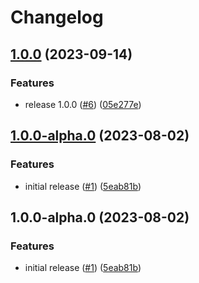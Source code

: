 # Changelog

## [1.0.0](https://github.com/blackbaud/angular-tree-component/compare/1.0.0-alpha.0...1.0.0) (2023-09-14)


### Features

* release 1.0.0 ([#6](https://github.com/blackbaud/angular-tree-component/issues/6)) ([05e277e](https://github.com/blackbaud/angular-tree-component/commit/05e277e16240c9bc4d3794cdd57be841e0163905))

## [1.0.0-alpha.0](https://github.com/blackbaud/angular-tree-component/compare/v1.0.0-alpha.0...1.0.0-alpha.0) (2023-08-02)


### Features

* initial release ([#1](https://github.com/blackbaud/angular-tree-component/issues/1)) ([5eab81b](https://github.com/blackbaud/angular-tree-component/commit/5eab81b7c00f0a9816811b808bd0fb7dd98d5cf1))

## 1.0.0-alpha.0 (2023-08-02)


### Features

* initial release ([#1](https://github.com/blackbaud/angular-tree-component/issues/1)) ([5eab81b](https://github.com/blackbaud/angular-tree-component/commit/5eab81b7c00f0a9816811b808bd0fb7dd98d5cf1))
